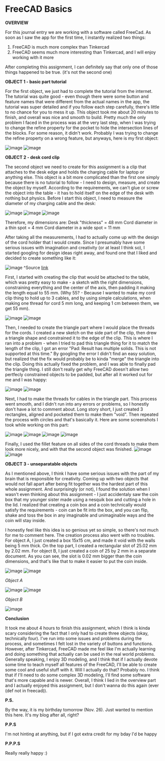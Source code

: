 # FreeCAD Basics

**OVERVIEW**

For this journal entry we are working with a software called FreeCad. As soon as I saw the app for the first time, I instantly realized two things:

1. FreeCAD is much more complex than Tinkercad
2. FreeCAD seems much more interesting than Tinkercad, and I will enjoy working with it more

After completing this assignment, I can definitely say that only one of those things happened to be true. (it's not the second one)

**OBJECT 1 - basic part tutorial**

For the first object, we just had to complete the tutorial from the internet. The tutorial was quite good - even though there were some button and feature names that were different from the actual names in the app, the tutorial was super detailed and if you follow each step carefully, there's little to no chance for you to mess it up. This object took me about 20 minutes to finish, and overall was nice and smooth to build. Pretty much the only problem I faced in the process was at the very last step, when I was trying to change the refine property for the pocket to hide the intersection lines of the blocks. For some reason, it didn't work. Probably I was trying to change the refine property on a wrong feature, but anyways, here is my first object:

![image](https://github.com/user-attachments/assets/df93abea-b9b7-49db-9527-4076b4e60ff0)
![image](https://github.com/user-attachments/assets/2a97f4fa-70b2-4524-ba87-e63fec1bb0ed)

**OBJECT 2 - desk cord clip**

The second object we need to create for this assignment is a clip that attaches to the desk edge and holds the charging cable for laptop or anything else. This object is a bit more complicated than the first one simply because there is no tutorial to follow - I need to design, measure, and create the object by myself. According to the requirements, we can't glue or screw the object into the table - it has to hold itself on the edge of the desk with nothing but physics. Before I start this object, I need to measure the diameter of my charging cable and the desk:

![image](https://github.com/user-attachments/assets/63b92e05-dded-4734-99a0-d51572a6a52e)
![image](https://github.com/user-attachments/assets/2649d53b-c49d-4ad0-9ebc-b9027aca60bc)
![image](https://github.com/user-attachments/assets/047d48dc-14b4-442d-bcec-0355353c5477)

Therefore, my dimensions are:
Desk "thickness" = 48 mm
Cord diameter in a thin spot = 4 mm
Cord diameter in a wide spot = 11 mm

After taking all the measurements, I had to actually come up with the design of the cord holder that I would create. Since I presumably have some serious issues with imagination and creativity (or at least I think so), I started googling for design ideas right away, and found one that I liked and decided to create something like it:

![image](https://github.com/user-attachments/assets/5d583542-62cc-479d-b1be-7ae2439c955c)
^Source [link](https://www.printables.com/model/913282-desk-edge-cable-organizermulti-cable-clip)

First, I started with creating the clip that would be attached to the table, which was pretty easy to make - a sketch with the right dimensions, constraining everything and the center of the axis, then padding it making the length equal to 55 mm. (Why 55? - Because I wanted to make my cord clip thing to hold up to 3 cables, and by using simple calculations, when making one thread for cord 5 mm long, and keeping 1 cm between them, we get 55 mm).

![image](https://github.com/user-attachments/assets/0051b514-3807-45c2-bd68-013e340d5d00)
![image](https://github.com/user-attachments/assets/47be6533-fb49-4bb6-833b-c69839e9ee62)

Then, I needed to create the triangle part where I would place the threads for the cords. I created a new sketch on the side part of the clip, then drew a triangle shape and constrained it to the edge of the clip. This is where I ran into a problem - when I tried to pad this triangle thing for it to match the length of the clip, I got an error "Pad: Result has multiple solids. This is not supported at this time." By googling the error I didn't find an easy solution, but realized that the fix would probably be to kinda "merge" the triangle into the clip. Doing this actually fixed the problem, and I was able to finally pad the triangle thing. I still don't really get why FreeCAD doesn't allow two pertfecly constrained objects to be padded, but after all it worked out for me and I was happy:

![image](https://github.com/user-attachments/assets/633c8597-8b81-4e16-8d0d-215b96f93616)
![image](https://github.com/user-attachments/assets/8c047a66-f834-4596-8df6-a6c2b59d0e3a)

Next, I had to make the threads for cables in the triangle part. This process went smooth, and I didn't run into any errors or problems, so I honestly don't have a lot to comment about. Long story short, I just created 3 rectangles, aligned and pocketed them to make them "void". Then repeated the process with circles and that's basically it. Here are some screenshots I took while working on this part:

![image](https://github.com/user-attachments/assets/e619aeae-8651-4f5b-b3d0-8ed8082022a8)
![image](https://github.com/user-attachments/assets/e677f60e-5656-49b8-be24-82b04d912081)
![image](https://github.com/user-attachments/assets/41a8cdc4-d4da-41c3-8b55-9666c75b291c)
![image](https://github.com/user-attachments/assets/969c2400-a8eb-498f-84ac-69115680e7e2)

Finally, I used the fillet feature on all sides of the cord threads to make them look more nicely, and with that the second object was finished.
![image](https://github.com/user-attachments/assets/20bcbcbf-2bec-4ac7-b7cf-ac64ca38c6bb)
![image](https://github.com/user-attachments/assets/f466ff29-359b-419d-9345-eea0e715c94a)

**OBJECT 3 - unseparatable objects**

As I mentioned above, I think I have some serious issues with the part of my brain that is responsible for creativity. Coming up with two objects that would not fall apart after being fit together was the hardest part of this whole assignment. And surprisingly (or not), I found the solution when I wasn't even thinking about this assignment - I just accidentaly saw the coin box that my younger sister made using a nesquik box and cutting a hole in the lid. I realized that creating a coin box and a coin technically would satisfy the requirements - coin can be fit into the box, and you can flip, shake and toss the box in any imaginable and unimaginable ways and the coin will stay inside.

I honestly feel like this idea is so genious yet so simple, so there's not much for me to comment here. The creation process also went with no troubles. For object A, I just created a box 15x15 cm, and made it void with the walls being 5 mm thick. On the top part, I created a rectangular slot of 25.02 mm by 2.02 mm. For object B, I just created a coin of 25 by 2 mm in a separate document. As you can see, the slot is 0.02 mm bigger than the coin dimensions, and that's like that to make it easier to put the coin inside. 

![image](https://github.com/user-attachments/assets/51c671b2-1db7-4145-9546-63334eaf4616)
![image](https://github.com/user-attachments/assets/6e3baaed-76d7-4483-87a2-d641d7e278cd)

*Object A*

![image](https://github.com/user-attachments/assets/97b5d1d8-96bd-421b-a639-8676070f6962)
![image](https://github.com/user-attachments/assets/179dc0b2-8ab0-4de8-a2a2-0164666d9aa3)

*Object B*

![image](https://github.com/user-attachments/assets/f54a5bde-5795-47a4-bbf5-2313bb42e9b1)

**Conclusion**

It took me about 4 hours to finish this assignment, which I think is kinda scary considering the fact that I only had to create three objects (okay, technically four). I've run into some issues and problems during the process, and sometimes I felt lost in the variety of buttons and functions. However, after Tinkercad, FreeCAD made me feel like I'm actually learning and doing something that actually can be used in the real world problems. Generally speaking, I enjoy 3D modeling, and I think that if I actually devote some time to teach myself all features of the FreeCAD, I'll be able to create some cool and useful stuff with it. Will I actually do that? Probably no. I think that if I'll need to do some complex 3D modeling, I'll find some software that's more capable and is newer. Overall, I think I lied in the overview part and I actually enjoyed this assignment, but I don't wanna do this again (ever (def not in freecad)).

**P.S.**

By the way, it is my birthday tomorrow (Nov. 26). Just wanted to mention this here. It's my blog after all, right?

**P.P.S**

I'm not hinting at anything, but if I got extra credit for my bday I'd be happy

**P.P.P.S**

Really really happy :)
